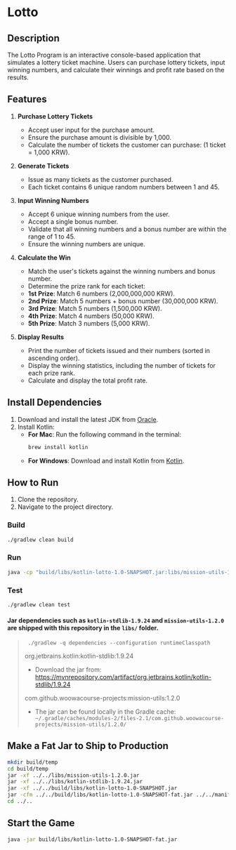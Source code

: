 # Lotto

## Description

The Lotto Program is an interactive console-based application that simulates a lottery ticket machine.
Users can purchase lottery tickets, input winning numbers, and calculate their winnings and profit rate based on the results.

## Features

1. **Purchase Lottery Tickets**

    - Accept user input for the purchase amount.
    - Ensure the purchase amount is divisible by 1,000.
    - Calculate the number of tickets the customer can purchase: (1 ticket = 1,000 KRW).

2. **Generate Tickets**

    - Issue as many tickets as the customer purchased.
    - Each ticket contains 6 unique random numbers between 1 and 45.

3. **Input Winning Numbers**

    - Accept 6 unique winning numbers from the user.
    - Accept a single bonus number.
    - Validate that all winning numbers and a bonus number are within the range of 1 to 45.
    - Ensure the winning numbers are unique.

4. **Calculate the Win**

    - Match the user's tickets against the winning numbers and bonus number.
    - Determine the prize rank for each ticket:
     - **1st Prize**: Match 6 numbers (2,000,000,000 KRW).
     - **2nd Prize**: Match 5 numbers + bonus number (30,000,000 KRW).
     - **3rd Prize**: Match 5 numbers (1,500,000 KRW).
     - **4th Prize**: Match 4 numbers (50,000 KRW).
     - **5th Prize**: Match 3 numbers (5,000 KRW).

5. **Display Results**

   - Print the number of tickets issued and their numbers (sorted in ascending order).
   - Display the winning statistics, including the number of tickets for each prize rank.
   - Calculate and display the total profit rate.

## Install Dependencies

1. Download and install the latest JDK from [Oracle](https://www.oracle.com/java/technologies/javase-downloads.html).
2. Install Kotlin:
   - **For Mac**: Run the following command in the terminal:
     ```bash
     brew install kotlin
     ```
   - **For Windows**: Download and install Kotlin from [Kotlin](https://kotlinlang.org/docs/command-line.html).

## How to Run

1. Clone the repository.
2. Navigate to the project directory.

### Build

```bash
./gradlew clean build
```

### Run

```bash
java -cp "build/libs/kotlin-lotto-1.0-SNAPSHOT.jar:libs/mission-utils-1.2.0.jar:libs/kotlin-stdlib-1.9.24.jar" lotto.ApplicationKt
```

### Test

```bash
./gradlew clean test
```

#### Jar dependencies such as `kotlin-stdlib-1.9.24` and `mission-utils-1.2.0` are shipped with this repository in the `libs/` folder.

> ` ./gradlew -q dependencies --configuration runtimeClasspath`
>
> org.jetbrains.kotlin:kotlin-stdlib:1.9.24
>
> - Download the jar from:
>   https://mvnrepository.com/artifact/org.jetbrains.kotlin/kotlin-stdlib/1.9.24
>
> com.github.woowacourse-projects:mission-utils:1.2.0
>
> - The jar can be found locally in the Gradle cache:
>   ` ~/.gradle/caches/modules-2/files-2.1/com.github.woowacourse-projects/mission-utils/1.2.0/`

## Make a Fat Jar to Ship to Production

```bash
mkdir build/temp
cd build/temp
jar -xf ../../libs/mission-utils-1.2.0.jar
jar -xf ../../libs/kotlin-stdlib-1.9.24.jar
jar -xf ../../build/libs/kotlin-lotto-1.0-SNAPSHOT.jar
jar -cfm ../../build/libs/kotlin-lotto-1.0-SNAPSHOT-fat.jar ../../manifest.txt *
cd ../..
```

## Start the Game

```bash
java -jar build/libs/kotlin-lotto-1.0-SNAPSHOT-fat.jar
```
